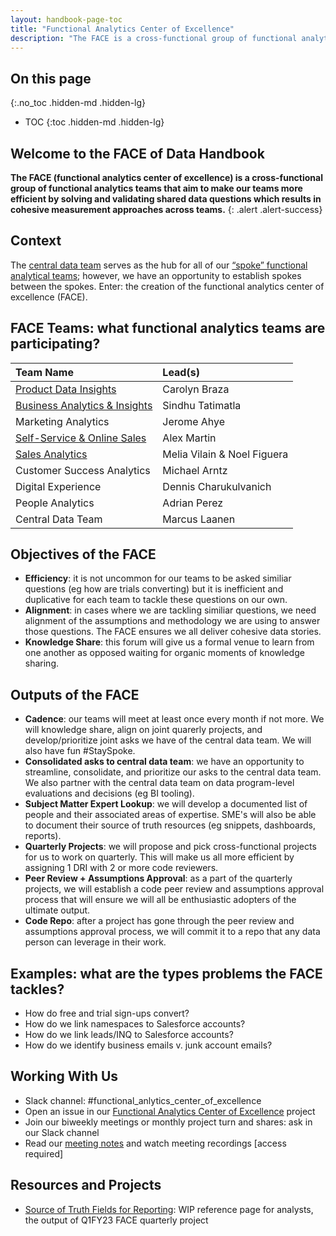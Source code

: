 ```yaml
---
layout: handbook-page-toc
title: "Functional Analytics Center of Excellence"
description: "The FACE is a cross-functional group of functional analytics teams that aim to make our teams more efficient by solving and validating shared data questions which results in cohesive measurement approaches across teams."
---
```


## On this page
{:.no_toc .hidden-md .hidden-lg}

- TOC
{:toc .hidden-md .hidden-lg}

<link rel="stylesheet" type="text/css" href="/stylesheets/biztech.css" />

## Welcome to the FACE of Data Handbook 

**The FACE (functional analytics center of excellence) is a cross-functional group of functional analytics teams that aim to make our teams more efficient by solving and validating shared data questions which results in cohesive measurement approaches across teams.** 
{: .alert .alert-success}

## Context
The [central data team](/handbook/business-technology/data-team/) serves as the hub for all of our [“spoke” functional analytical teams](/handbook/business-technology/data-team/#how-data-works-at-gitlab); however, we have an opportunity to establish spokes between the spokes. Enter: the creation of the functional analytics center of excellence (FACE).

## FACE Teams: what functional analytics teams are participating?

|  **Team Name** | **Lead(s)** | 
| :--------------- | :----------------- |
| [Product Data Insights](/handbook/product/product-analysis/) | Carolyn Braza |
| [Business Analytics & Insights](/handbook/business-technology/data-team/analytics-and-insights/) | Sindhu Tatimatla |
| Marketing Analytics | Jerome Ahye |
| [Self-Service & Online Sales](/handbook/sales/self-service/) | Alex Martin |
| [Sales Analytics](/handbook/sales/field-operations/sales-strategy/) | Melia Vilain & Noel Figuera |
| Customer Success Analytics | Michael Arntz |
| Digital Experience | Dennis Charukulvanich  |
| People Analytics | Adrian Perez |
| Central Data Team | Marcus Laanen |

## Objectives of the FACE
- **Efficiency**: it is not uncommon for our teams to be asked similiar questions (eg how are trials converting) but it is inefficient and duplicative for each team to tackle these questions on our own.
- **Alignment**: in cases where we are tackling similiar questions, we need alignment of the assumptions and methodology we are using to answer those questions. The FACE ensures we all deliver cohesive data stories.
- **Knowledge Share**: this forum will give us a formal venue to learn from one another as opposed waiting for organic moments of knowledge sharing.

## Outputs of the FACE
- **Cadence**: our teams will meet at least once every month if not more. We will knowledge share, align on joint quarerly projects, and develop/prioritize joint asks we have of the central data team. We will also have fun #StaySpoke.
- **Consolidated asks to central data team**: we have an opportunity to streamline, consolidate, and prioritize our asks to the central data team. We also partner with the central data team on data program-level evaluations and decisions (eg BI tooling).
- **Subject Matter Expert Lookup**: we will develop a documented list of people and their associated areas of expertise. SME's will also be able to document their source of truth resources (eg snippets, dashboards, reports).
- **Quarterly Projects**: we will propose and pick cross-functional projects for us to work on quarterly. This will make us all more efficient by assigning 1 DRI with 2 or more code reviewers. 
- **Peer Review + Assumptions Approval**: as a part of the quarterly projects, we will establish a code peer review and assumptions approval process that will ensure we will all be enthusiastic adopters of the ultimate output.
- **Code Repo**: after a project has gone through the peer review and assumptions approval process, we will commit it to a repo that any data person can leverage in their work.


## Examples: what are the types problems the FACE tackles?
- How do free and trial sign-ups convert?
- How do we link namespaces to Salesforce accounts?
- How do we link leads/INQ to Salesforce accounts?
- How do we identify business emails v. junk account emails?


## Working With Us
- Slack channel: #functional_anlytics_center_of_excellence
- Open an issue in our [Functional Analytics Center of Excellence](https://gitlab.com/gitlab-data/functional-analytics-center-of-excellence/) project
- Join our biweekly meetings or monthly project turn and shares: ask in our Slack channel
- Read our [meeting notes](https://docs.google.com/document/d/1fQ8zO1t4q_YkwatAlfSleFIG5iugQhx3pOiTxqCs4kk/edit?usp=sharing) and watch meeting recordings [access required]


## Resources and Projects
- [Source of Truth Fields for Reporting](/handbook/business-technology/data-team/functional-analytics-center-of-excellence/source-of-truth-fields-for-reporting/): WIP reference page for analysts, the output of Q1FY23 FACE quarterly project






